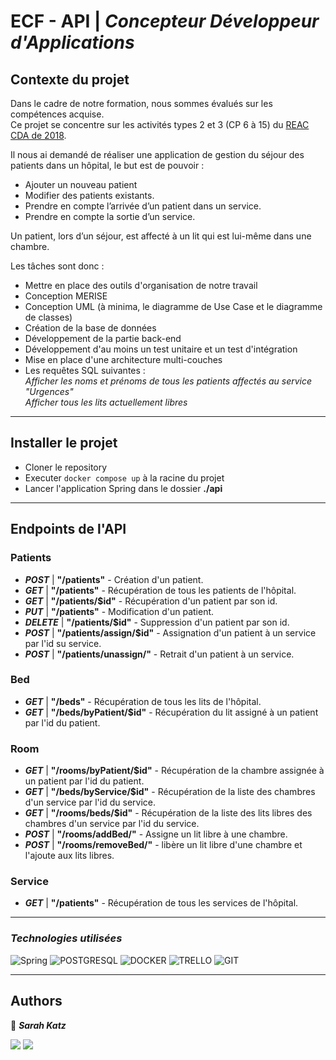 # **ECF - API** | _Concepteur Développeur d'Applications_

## Contexte du projet

Dans le cadre de notre formation, nous sommes évalués sur les compétences acquise.<br>
Ce projet se concentre sur les activités types 2 et 3 (CP 6 à 15) du <a href="https://www.banque.di.afpa.fr/EspaceEmployeursCandidatsActeurs/Download.aspx?i=2c26e04d-00c6-42f7-b832-05f3e436a716&d=1">REAC CDA de 2018</a>.

Il nous ai demandé de réaliser une application de gestion du séjour des patients dans un hôpital, le but est de pouvoir :

-   Ajouter un nouveau patient
-   Modifier des patients existants.
-   Prendre en compte l’arrivée d’un patient dans un service.
-   Prendre en compte la sortie d’un service.

Un patient, lors d’un séjour, est affecté à un lit qui est lui-même dans une chambre.

Les tâches sont donc :

-   Mettre en place des outils d'organisation de notre travail
-   Conception MERISE
-   Conception UML (à minima, le diagramme de Use Case et le diagramme de classes)
-   Création de la base de données
-   Développement de la partie back-end
-   Développement d'au moins un test unitaire et un test d'intégration
-   Mise en place d'une architecture multi-couches
-   Les requêtes SQL suivantes :<br>
    _Afficher les noms et prénoms de tous les patients affectés au service "Urgences"_<br>
    _Afficher tous les lits actuellement libres_

---

## Installer le projet

-   Cloner le repository
-   Executer <code>docker compose up</code> à la racine du projet
-   Lancer l'application Spring dans le dossier **./api**

---

## Endpoints de l'API

### **Patients**

-   **_POST_** | **"/patients"** - Création d'un patient.
-   **_GET_** | **"/patients"** - Récupération de tous les patients de l'hôpital.
-   **_GET_** | **"/patients/$id"** - Récupération d'un patient par son id.
-   **_PUT_** | **"/patients"** - Modification d'un patient.
-   **_DELETE_** | **"/patients/$id"** - Suppression d'un patient par son id.
-   **_POST_** | **"/patients/assign/$id"** - Assignation d'un patient à un service par l'id su service.
-   **_POST_** | **"/patients/unassign/"** - Retrait d'un patient à un service.

### **Bed**

-   **_GET_** | **"/beds"** - Récupération de tous les lits de l'hôpital.
-   **_GET_** | **"/beds/byPatient/$id"** - Récupération du lit assigné à un patient par l'id du patient.

### **Room**

-   **_GET_** | **"/rooms/byPatient/$id"** - Récupération de la chambre assignée à un patient par l'id du patient.
-   **_GET_** | **"/beds/byService/$id"** - Récupération de la liste des chambres d'un service par l'id du service.
-   **_GET_** | **"/rooms/beds/$id"** - Récupération de la liste des lits libres des chambres d'un service par l'id du service.
-   **_POST_** | **"/rooms/addBed/"** - Assigne un lit libre à une chambre.
-   **_POST_** | **"/rooms/removeBed/"** - libère un lit libre d'une chambre et l'ajoute aux lits libres.

### **Service**

-   **_GET_** | **"/patients"** - Récupération de tous les services de l'hôpital.

---

### _Technologies utilisées_

![Spring](https://img.shields.io/badge/Spring-6DB33F?style=for-the-badge&logo=spring&logoColor=white)
![POSTGRESQL](https://img.shields.io/badge/PostgreSQL-316192?style=for-the-badge&logo=postgresql&logoColor=white)
![DOCKER](https://img.shields.io/badge/Docker-2CA5E0?style=for-the-badge&logo=docker&logoColor=white)
![TRELLO](https://img.shields.io/badge/Trello-0052CC?style=for-the-badge&logo=trello&logoColor=white)
![GIT](https://img.shields.io/badge/GIT-E44C30?style=for-the-badge&logo=git&logoColor=white)

---

## **Authors**

👤 **_Sarah Katz_**

<a href="https://github.com/Sarah-Katz"><img src="https://img.shields.io/badge/GitHub-100000?style=for-the-badge&logo=github&logoColor=white"></img></a>
<a href="https://www.linkedin.com/in/sarah-katz-dev/"><img src="https://img.shields.io/badge/LinkedIn-0077B5?style=for-the-badge&logo=linkedin&logoColor=white"></img></a>
